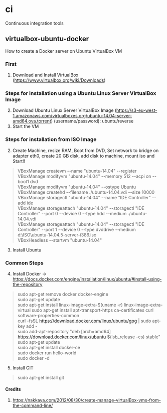 # ci
Continuous integration tools


## virtualbox-ubuntu-docker
How to create a Docker server on Ubuntu VirtualBox VM

### First
1. Download and Install VirtualBox (https://www.virtualbox.org/wiki/Downloads)  

### Steps for installation using a Ubuntu Linux Server VirtualBox Image
2. Download Ubuntu Linux Server VirtualBox Image (https://s3-eu-west-1.amazonaws.com/virtualboxes.org/ubuntu-14.04-server-amd64.ova.torrent)  (username/password): ubuntu/reverse  
3. Start the VM

### Steps for installation from ISO Image
2. Create Machine, resize RAM, Boot from DVD, Set network to bridge on adapter eth0, create 20 GB disk, add disk to machine, mount iso and Start!!
>VBoxManage createvm --name "ubuntu-14.04" --register  
>VBoxManage modifyvm "ubuntu-14.04" --memory 512  --acpi on --boot1 dvd  
>VBoxManage modifyvm "ubuntu-14.04" --ostype Ubuntu  
>VBoxManage createhd --filename ./ubuntu-14.04.vdi --size 10000  
>VBoxManage storagectl "ubuntu-14.04" --name "IDE Controller" --add ide  
>VBoxManage storageattach "ubuntu-14.04" --storagectl "IDE Controller"  --port 0 --device 0 --type hdd --medium ./ubuntu-14.04.vdi  
>VBoxManage storageattach "ubuntu-14.04" --storagectl "IDE Controller"  --port 1 --device 0 --type dvddrive --medium d:\ISO\ubuntu-14.04.5-server-i386.iso      
>VBoxHeadless --startvm "ubuntu-14.04" 

3. Install Ubuntu

### Common Steps
4. Install Docker -> https://docs.docker.com/engine/installation/linux/ubuntu/#install-using-the-repository

>sudo apt-get remove docker docker-engine  
>sudo apt-get update  
>sudo apt-get install linux-image-extra-$(uname -r) linux-image-extra-virtual
>sudo apt-get install apt-transport-https ca-certificates curl software-properties-common  
>curl -fsSL https://download.docker.com/linux/ubuntu/gpg | sudo apt-key add -  
>sudo add-apt-repository "deb [arch=amd64] https://download.docker.com/linux/ubuntu  $(lsb_release -cs) stable"  
>sudo apt-get update  
>sudo apt-get install docker-ce  
>sudo docker run hello-world  
>sudo docker -d  

5. Install GIT
>sudo apt-get install git  


#### Credits
1. https://nakkaya.com/2012/08/30/create-manage-virtualBox-vms-from-the-command-line/  

